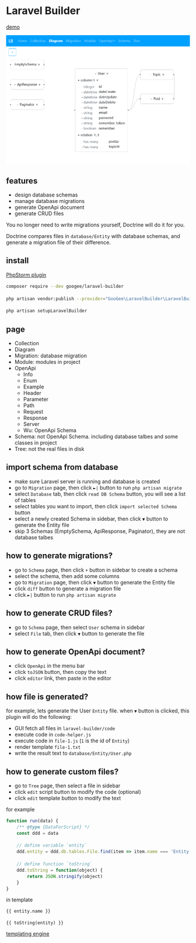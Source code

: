# Laravel Builder

[demo](https://googee.github.io/laravel-builder/build001)

![diagram](image/diagram.png)


## features

- design database schemas
- manage database migrations
- generate OpenApi document
- generate CRUD files

You no longer need to write migrations yourself, Doctrine will do it for you.

Doctrine compares files in `database/Entity` with database schemas, and generate a migration file of their difference.


## install

[PhpStorm plugin](https://plugins.jetbrains.com/plugin/20064)

```bash
composer require --dev googee/laravel-builder

php artisan vendor:publish --provider="GooGee\LaravelBuilder\LaravelBuilderServiceProvider"

php artisan setupLaravelBuilder
```


## page

- Collection
- Diagram
- Migration: database migration
- Module: modules in project
- OpenApi
    - Info
    - Enum
    - Example
    - Header
    - Parameter
    - Path
    - Request
    - Response
    - Server
    - Wu: OpenApi Schema
- Schema: not OpenApi Schema. including database talbes and some classes in project
- Tree: not the real files in disk


## import schema from database

- make sure Laravel server is running and database is created
- go to `Migration` page, then click `►|` button to run `php artisan migrate`
- select `Database` tab, then click `read DB Schema` button, you will see a list of tables
- select tables you want to import, then click `import selected Schema` button
- select a newly created Schema in sidebar, then click `▼` button to generate the Entity file
- skip 3 Schemas (EmptySchema, ApiResponse, Paginator), they are not database talbes


## how to generate migrations?

- go to `Schema` page, then click `+` button in sidebar to create a schema
- select the schema, then add some columns
- go to `Migration` page, then click `▼` button to generate the Entity file
- click `diff` button to generate a migration file
- click `►|` button to run `php artisan migrate`


## how to generate CRUD files?

- go to `Schema` page, then select `User` schema in sidebar
- select `File` tab, then click `▼` button to generate the file


## how to generate OpenApi document?

- click `OpenApi` in the menu bar
- click `toJSON` button, then copy the text
- click `editor` link, then paste in the editor


## how file is generated?

for example, lets generate the User `Entity` file.
when `▼` button is clicked, this plugin will do the following:

- GUI fetch all files in `laravel-builder/code`
- execute code in `code-helper.js`
- execute code in `file-1.js` (`1` is the id of `Entity`)
- render template `file-1.txt`
- write the result text to `database/Entity/User.php`


## how to generate custom files?

- go to `Tree` page, then select a file in sidebar
- click `edit` script button to modify the code (optional)
- click `edit` template button to modify the text

for example

```JavaScript
function run(data) {
    /** @type {DataForScript} */
    const ddd = data

    // define variable `entity`
    ddd.entity = ddd.db.tables.File.find(item => item.name === 'Entity')

    // define function `toString`
    ddd.toString = function(object) {
        return JSON.stringify(object)
    }
}
```

in template

```
{{ entity.name }}

{{ toString(entity) }}
```

[templating engine](https://mozilla.github.io/nunjucks/templating.html)

